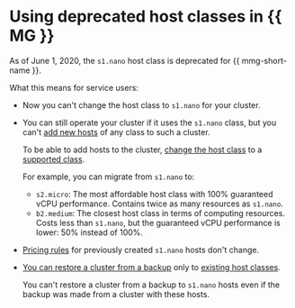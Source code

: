# Using deprecated host classes in {{ MG }}

As of June 1, 2020, the `s1.nano` host class is deprecated for {{ mmg-short-name }}.

What this means for service users:
- Now you can't change the host class to `s1.nano` for your cluster.
- You can still operate your cluster if it uses the `s1.nano` class, but you can't [add new hosts](../operations/hosts.md) of any class to such a cluster.

   To be able to add hosts to the cluster, [change the host class](../operations/update.md#change-resource-preset) to a [supported class](instance-types.md).

   For example, you can migrate from `s1.nano` to:
   - `s2.micro`: The most affordable host class with 100% guaranteed vCPU performance. Contains twice as many resources as `s1.nano`.
   - `b2.medium`: The closest host class in terms of computing resources. Costs less than `s1.nano`, but the guaranteed vCPU performance is lower: 50% instead of 100%.
      
- [Pricing rules](../pricing.md) for previously created `s1.nano` hosts don't change.
- [You can restore a cluster from a backup](../operations/cluster-backups.md) only to [existing host classes](instance-types.md).

   You can't restore a cluster from a backup to `s1.nano` hosts even if the backup was made from a cluster with these hosts.
